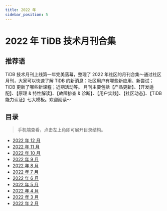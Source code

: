```yaml
---
title: 2022 年
sidebar_position: 5
---
```


# 2022 年 TiDB 技术月刊合集

## 推荐语

TiDB 技术月刊上线第一年完美落幕，整理了 2022 年社区的月刊合集～通过社区月刊，大家可以快速了解 TiDB 的新消息：社区用户有哪些新应用、新尝试；TiDB 更新了哪些新课程；近期活动等。
月刊主要包括【产品更新】、【开发适配】、【原理 & 特性解读】、【故障排查 & 诊断】、【用户实践】、【社区动态】、【TiDB 能力认证】七大模板。欢迎阅读～

## 目录

> 手机端查看，点击左上角即可展开目录结构。

- [2022 年 12 月](2022-12/index.md)
- [2022 年 11 月](2022-11/index.md)
- [2022 年 10 月](2022-10/index.md)
- [2022 年 9 月](2022-09/index.md)
- [2022 年 8 月](2022-08/index.md)
- [2022 年 7 月](2022-07/index.md)
- [2022 年 6 月](2022-06/index.md)
- [2022 年 5 月](2022-05/index.md)
- [2022 年 4 月](2022-04/index.md)
- [2022 年 3 月](2022-03/index.md)
- [2022 年 2 月](2022-02/index.md)